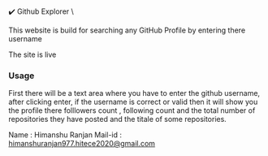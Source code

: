 ✔️ Github Explorer \ 

This website is build for searching any GitHub Profile by entering there username

The site is live 

### Usage
First there will be a text area where you have to enter the github username, after clicking enter, if the username is correct or valid then it will show you the profile there folllowers count , following count and the total number of repositories they have posted and the titale of some repositories.


Name : Himanshu Ranjan
Mail-id : himanshuranjan977.hitece2020@gmail.com

